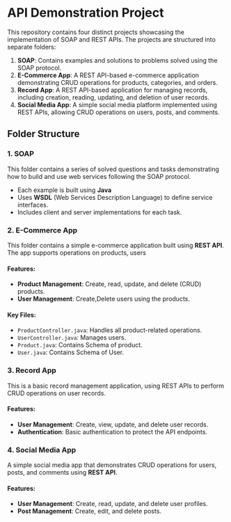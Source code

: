 # API Demonstration Project

This repository contains four distinct projects showcasing the implementation of SOAP and REST APIs. The projects are structured into separate folders:

1. **SOAP**: Contains examples and solutions to problems solved using the SOAP protocol.
2. **E-Commerce App**: A REST API-based e-commerce application demonstrating CRUD operations for products, categories, and orders.
3. **Record App**: A REST API-based application for managing records, including creation, reading, updating, and deletion of user records.
4. **Social Media App**: A simple social media platform implemented using REST APIs, allowing CRUD operations on users, posts, and comments.

## Folder Structure

### 1. SOAP
This folder contains a series of solved questions and tasks demonstrating how to build and use web services following the SOAP protocol.

- Each example is built using **Java**
- Uses **WSDL** (Web Services Description Language) to define service interfaces.
- Includes client and server implementations for each task.

### 2. E-Commerce App
This folder contains a simple e-commerce application built using **REST API**. The app supports operations on products, users

#### Features:
- **Product Management**: Create, read, update, and delete (CRUD) products.
- **User Management**: Create,Delete users using the products.

#### Key Files:
- `ProductController.java`: Handles all product-related operations.
- `UserController.java`: Manages users.
- `Product.java`: Contains Schema of product.
- `User.java`: Contains Schema of User.

### 3. Record App
This is a basic record management application, using REST APIs to perform CRUD operations on user records.

#### Features:
- **User Management**: Create, view, update, and delete user records.
- **Authentication**: Basic authentication to protect the API endpoints.

### 4. Social Media App
A simple social media app that demonstrates CRUD operations for users, posts, and comments using **REST API**.

#### Features:
- **User Management**: Create, read, update, and delete user profiles.
- **Post Management**: Create, edit, and delete posts.
